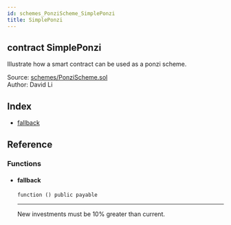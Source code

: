 ```yaml
---
id: schemes_PonziScheme_SimplePonzi
title: SimplePonzi
---
```


<div class="contract-doc"><div class="contract"><h2 class="contract-header"><span class="contract-kind">contract</span> SimplePonzi</h2><p class="description">Illustrate how a smart contract can be used as a ponzi scheme.</p><div class="source">Source: <a href="https://github.com/FriendlyUser/solidity-smart-contracts//blob/v0.2.0/contracts/schemes/PonziScheme.sol" target="_blank">schemes/PonziScheme.sol</a></div><div class="author">Author: David Li</div></div><div class="index"><h2>Index</h2><ul><li><a href="schemes_PonziScheme_SimplePonzi.html#">fallback</a></li></ul></div><div class="reference"><h2>Reference</h2><div class="functions"><h3>Functions</h3><ul><li><div class="item function"><span id="fallback" class="anchor-marker"></span><h4 class="name">fallback</h4><div class="body"><code class="signature">function <strong></strong><span>() </span><span>public </span><span>payable </span></code><hr/><div class="description"><p>New investments must be 10% greater than current.</p></div></div></div></li></ul></div></div></div>
